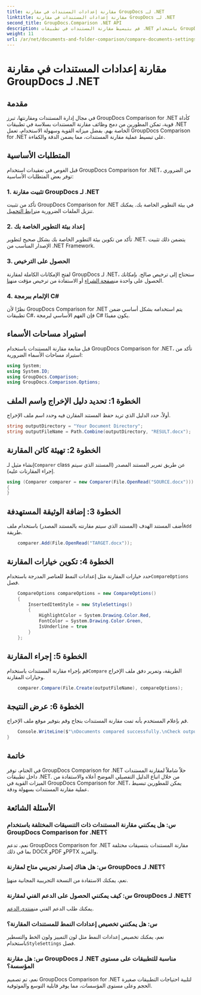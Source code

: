 ```yaml
---
title: مقارنة إعدادات المستندات في مقارنة GroupDocs لـ .NET
linktitle: مقارنة إعدادات المستندات في مقارنة GroupDocs لـ .NET
second_title: GroupDocs.Comparison .NET API
description: قم بتبسيط مقارنة المستندات في تطبيقات .NET باستخدام GroupDocs Comparison. قارن المستندات بسهولة بفضل الميزات المتقدمة.
weight: 11
url: /ar/net/documents-and-folder-comparison/compare-documents-settings-dotnet/
---
```


# مقارنة إعدادات المستندات في مقارنة GroupDocs لـ .NET

## مقدمة
في مجال إدارة المستندات ومقارنتها، تبرز GroupDocs Comparison for .NET كأداة قوية، تمكن المطورين من دمج وظائف مقارنة المستندات بسلاسة في تطبيقات .NET الخاصة بهم. بفضل ميزاته القوية وسهولة الاستخدام، تعمل GroupDocs Comparison for .NET على تبسيط عملية مقارنة المستندات، مما يضمن الدقة والكفاءة.
## المتطلبات الأساسية
قبل الغوص في تعقيدات استخدام GroupDocs Comparison for .NET، من الضروري توفر بعض المتطلبات الأساسية:
### 1. تثبيت مقارنة GroupDocs لـ .NET
 تأكد من تثبيت GroupDocs Comparison for .NET في بيئة التطوير الخاصة بك. يمكنك تنزيل الملفات الضرورية من[رابط التحميل](https://releases.groupdocs.com/comparison/net/).
### 2. إعداد بيئة التطوير الخاصة بك
تأكد من تكوين بيئة التطوير الخاصة بك بشكل صحيح لتطوير .NET. يتضمن ذلك تثبيت الإصدار المناسب من .NET Framework.
### 3. الحصول على الترخيص
لفتح الإمكانات الكاملة لمقارنة GroupDocs لـ .NET، ستحتاج إلى ترخيص صالح. بإمكانك الحصول على واحدة من[صفحة الشراء](https://purchase.groupdocs.com/buy) أو الاستفادة من ترخيص مؤقت من[هنا](https://purchase.groupdocs.com/temporary-license/).
### 4. الإلمام ببرمجة C#
نظرًا لأن GroupDocs Comparison for .NET يتم استخدامه بشكل أساسي ضمن تطبيقات C#، فإن الفهم الأساسي لبرمجة C# يكون مفيدًا.

## استيراد مساحات الأسماء
قبل متابعة مقارنة المستندات باستخدام GroupDocs Comparison for .NET، تأكد من استيراد مساحات الأسماء الضرورية:
```csharp
using System;
using System.IO;
using GroupDocs.Comparison;
using GroupDocs.Comparison.Options;
```
## الخطوة 1: تحديد دليل الإخراج واسم الملف
أولاً، حدد الدليل الذي تريد حفظ المستند المقارن فيه وحدد اسم ملف الإخراج.
```csharp
string outputDirectory = "Your Document Directory";
string outputFileName = Path.Combine(outputDirectory, "RESULT.docx");
```
## الخطوة 2: تهيئة كائن المقارنة
 إنشاء مثيل لـ`Comparer` class عن طريق تمرير المستند المصدر (المستند الذي سيتم إجراء المقارنات عليه).
```csharp
using (Comparer comparer = new Comparer(File.OpenRead("SOURCE.docx")))
{
}
```
## الخطوة 3: إضافة الوثيقة المستهدفة
 أضف المستند الهدف (المستند الذي سيتم مقارنته بالمستند المصدر) باستخدام ملف`Add` طريقة.
```csharp
    comparer.Add(File.OpenRead("TARGET.docx"));
```
## الخطوة 4: تكوين خيارات المقارنة
 حدد خيارات المقارنة مثل إعدادات النمط للعناصر المدرجة باستخدام`CompareOptions` فصل.
```csharp
    CompareOptions compareOptions = new CompareOptions()
    {
        InsertedItemStyle = new StyleSettings()
        {
            HighlightColor = System.Drawing.Color.Red,
            FontColor = System.Drawing.Color.Green,
            IsUnderline = true
        }
    };
```
## الخطوة 5: إجراء المقارنة
 قم بإجراء مقارنة المستندات باستخدام`Compare` الطريقة، وتمرير دفق ملف الإخراج وخيارات المقارنة.
```csharp
    comparer.Compare(File.Create(outputFileName), compareOptions);
```
## الخطوة 6: عرض النتيجة
قم بإعلام المستخدم بأنه تمت مقارنة المستندات بنجاح وقم بتوفير موقع ملف الإخراج.
```csharp
    Console.WriteLine($"\nDocuments compared successfully.\nCheck output in {Directory.GetCurrentDirectory()}.");
}
```

## خاتمة
في الختام، توفر GroupDocs Comparison for .NET حلاً شاملاً لمقارنة المستندات داخل تطبيقات .NET. من خلال اتباع الدليل التفصيلي الموضح أعلاه والاستفادة من الميزات القوية في GroupDocs Comparison for .NET، يمكن للمطورين تبسيط عملية مقارنة المستندات بسهولة ودقة.
## الأسئلة الشائعة
### س: هل يمكنني مقارنة المستندات ذات التنسيقات المختلفة باستخدام GroupDocs Comparison for .NET؟
نعم، تدعم GroupDocs Comparison for .NET مقارنة المستندات بتنسيقات مختلفة بما في ذلك DOCX وPDF وPPTX والمزيد.
### س: هل هناك إصدار تجريبي متاح لمقارنة GroupDocs لـ .NET؟
 نعم، يمكنك الاستفادة من النسخة التجريبية المجانية من[هنا](https://releases.groupdocs.com/).
### س: كيف يمكنني الحصول على الدعم الفني لمقارنة GroupDocs لـ .NET؟
 يمكنك طلب الدعم الفني من[منتدى الدعم](https://forum.groupdocs.com/c/comparison/12).
### س: هل يمكنني تخصيص إعدادات النمط للمستندات المقارنة؟
 نعم، يمكنك تخصيص إعدادات النمط مثل لون التمييز ولون الخط والتسطير باستخدام`StyleSettings` فصل.
### س: هل مقارنة GroupDocs لـ .NET مناسبة للتطبيقات على مستوى المؤسسة؟
نعم، تم تصميم GroupDocs Comparison for .NET لتلبية احتياجات التطبيقات صغيرة الحجم وعلى مستوى المؤسسات، مما يوفر قابلية التوسع والموثوقية.